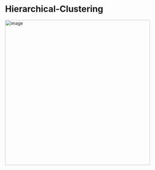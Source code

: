 # Hierarchical-Clustering
<img width="474" alt="image" src="https://user-images.githubusercontent.com/20923057/205458368-4345383e-a6f0-46c1-bfcb-1f5c9cc5d4e5.png">
